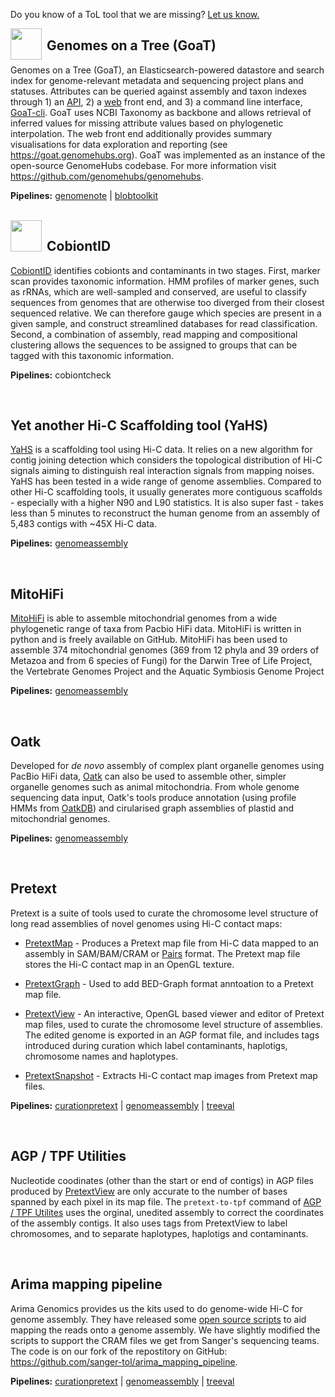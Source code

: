 Do you know of a ToL tool that we are missing? [Let us know.](https://github.com/sanger-tol/pipelines-website/issues/new?assignees=muffato&labels=tool%2Cenhancement&projects=&template=add_tool.yaml&title=%5BTool%5D%3A+)

<img align="left" src="/assets/img/genomehubs-icon-512.png" height="50px" style="margin-right: 8px">

## Genomes on a Tree (GoaT)

Genomes on a Tree (GoaT), an Elasticsearch-powered datastore and search index for genome-relevant metadata and sequencing project plans and statuses. Attributes can be queried against assembly and taxon indexes through 1) an [API](https://goat.genomehubs.org/api-docs), 2) a [web](https://goat.genomehubs.org) front end, and 3) a command line interface, [GoaT-cli](https://github.com/genomehubs/goat-cli). GoaT uses NCBI Taxonomy as backbone and allows retrieval of inferred values for missing attribute values based on phylogenetic interpolation. The web front end additionally provides summary visualisations for data exploration and reporting (see https://goat.genomehubs.org). GoaT was implemented as an instance of the open-source GenomeHubs codebase. For more information visit https://github.com/genomehubs/genomehubs.

**Pipelines:** [genomenote](/genomenote) | [blobtoolkit](/blobtoolkit)

</br>

<img align="left" src="/assets/img/cobiontID.png" height="50px" style="margin-right: 8px">

## CobiontID

[CobiontID](https://cobiontid.github.io/) identifies cobionts and contaminants in two stages. First, marker scan provides taxonomic information. HMM profiles of marker genes, such as rRNAs, which are well-sampled and conserved, are useful to classify sequences from genomes that are otherwise too diverged from their closest sequenced relative. We can therefore gauge which species are present in a given sample, and construct streamlined databases for read classification. Second, a combination of assembly, read mapping and compositional clustering allows the sequences to be assigned to groups that can be tagged with this taxonomic information.

**Pipelines:** cobiontcheck

</br>

## Yet another Hi-C Scaffolding tool (YaHS)

[YaHS](http://dx.doi.org/10.1093/bioinformatics/btac808) is a scaffolding tool using Hi-C data. It relies on a new algorithm for contig joining detection which considers the topological distribution of Hi-C signals aiming to distinguish real interaction signals from mapping noises. YaHS has been tested in a wide range of genome assemblies. Compared to other Hi-C scaffolding tools, it usually generates more contiguous scaffolds - especially with a higher N90 and L90 statistics. It is also super fast - takes less than 5 minutes to reconstruct the human genome from an assembly of 5,483 contigs with ~45X Hi-C data.

**Pipelines:** [genomeassembly](/genomeassembly)

</br>

## MitoHiFi

[MitoHiFi](https://www.biorxiv.org/content/10.1101/2022.12.23.521667v2) is able to assemble mitochondrial genomes from a wide phylogenetic range of taxa from Pacbio HiFi data. MitoHiFi is written in python and is freely available on GitHub. MitoHiFi has been used to assemble 374 mitochondrial genomes (369 from 12 phyla and 39 orders of Metazoa and from 6 species of Fungi) for the Darwin Tree of Life Project, the Vertebrate Genomes Project and the Aquatic Symbiosis Genome Project

**Pipelines:** [genomeassembly](/genomeassembly)

<br/>

## Oatk

Developed for _de novo_ assembly of complex plant organelle genomes using PacBio HiFi data, [Oatk](https://github.com/c-zhou/oatk) can also be used to assemble other, simpler organelle genomes such as animal mitochondria. From whole genome sequencing data input, Oatk's tools produce annotation (using profile HMMs from [OatkDB](https://github.com/c-zhou/OatkDB.git)) and cirularised graph assemblies of plastid and mitochondrial genomes.

**Pipelines:** [genomeassembly](/genomeassembly)

<br/>

## Pretext

Pretext is a suite of tools used to curate the chromosome level structure of long read assemblies of novel genomes using Hi-C contact maps:

- [PretextMap](https://github.com/sanger-tol/PretextMap) - Produces a Pretext map file from Hi-C data mapped to an assembly in SAM/BAM/CRAM or [Pairs](https://github.com/4dn-dcic/pairix/blob/master/pairs_format_specification.md) format. The Pretext map file stores the Hi-C contact map in an OpenGL texture.

- [PretextGraph](https://github.com/sanger-tol/PretextGraph) - Used to add BED-Graph format anntoation to a Pretext map file.

- [PretextView](https://github.com/sanger-tol/PretextView) - An interactive, OpenGL based viewer and editor of Pretext map files, used to curate the chromosome level structure of assemblies. The edited genome is exported in an AGP format file, and includes tags introduced during curation which label contaminants, haplotigs, chromosome names and haplotypes.

- [PretextSnapshot](https://github.com/sanger-tol/PretextSnapshot) - Extracts Hi-C contact map images from Pretext map files.

**Pipelines:** [curationpretext](/curationpretext) | [genomeassembly](/genomeassembly) | [treeval](/treeval)

<br/>

## AGP / TPF Utilities

Nucleotide coodinates (other than the start or end of contigs) in AGP files produced by [PretextView](https://github.com/sanger-tol/PretextView) are only accurate to the number of bases spanned by each pixel in its map file. The `pretext-to-tpf` command of [AGP / TPF Utilites](https://github.com/sanger-tol/agp-tpf-utils/) uses the orginal, unedited assembly to correct the coordinates of the assembly contigs. It also uses tags from PretextView to label chromosomes, and to separate haplotypes, haplotigs and contaminants.

<br/>

## Arima mapping pipeline

Arima Genomics provides us the kits used to do genome-wide Hi-C for genome assembly.
They have released some [open source scripts](https://github.com/ArimaGenomics/mapping_pipeline) to aid mapping the reads onto a genome assembly.
We have slightly modified the scripts to support the CRAM files we get from Sanger's sequencing teams.
The code is on our fork of the repostitory on GitHub: <https://github.com/sanger-tol/arima_mapping_pipeline>.

**Pipelines:** [curationpretext](/curationpretext) | [genomeassembly](/genomeassembly) | [treeval](/treeval)
